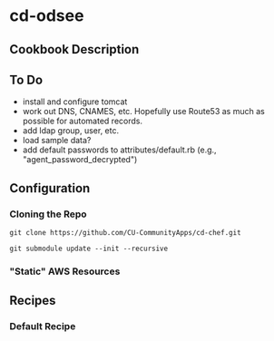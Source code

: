 # cd-odsee

## Cookbook Description

## To Do

* install and configure tomcat
* work out DNS, CNAMES, etc. Hopefully use Route53 as much as possible for automated records.
* add ldap group, user, etc.
* load sample data?
* add default passwords to attributes/default.rb (e.g., "agent_password_decrypted")


## Configuration

### Cloning the Repo

```
git clone https://github.com/CU-CommunityApps/cd-chef.git

git submodule update --init --recursive
```

### "Static" AWS Resources

## Recipes

### Default Recipe


